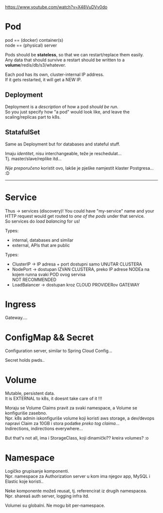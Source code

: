 

https://www.youtube.com/watch?v=X48VuDVv0do

# Pod
pod == (docker) container(s)  
node == (physical) server

Pods should be **stateless**, so that we can restart/replace them easily.  
Any data that should survive a restart should be written to a **volume**/redis/db/s3/whatever.

Each pod has its own, cluster-internal IP address.  
If it gets restarted, it will get a NEW IP.

## Deployment
Deployment is a *description* of how a pod *should be run*.  
So you just specify how "a pod" would look like, and leave the scaling/replicas part to k8s.

## StatafulSet
Same as Deployment but for databases and stateful stuff.

Imaju *identitet*, nisu interchangeable, teže je reschedulat...  
Tj. master/slave/replike itd...

*Nije preporučeno* koristit ovo, lakše je pješke namjestit klaster Postgresa... :D

---------
# Service
Thus -> services (discovery)!
You could have "my-service" name and your HTTP request would get routed to *one of the pods* under that service.  
So services do *load balancing* for us!

Types:
- internal, databases and similar
- external, APIs that are public

Types:
- ClusterIP -> IP adresa + port dostupni samo UNUTAR CLUSTERA
- NodePort -> dostupan IZVAN CLUSTERA, preko IP adrese NODEa na kojem runna svaki POD ovog servisa  
  NOT RECOMMENDED
- LoadBalancer -> dostupan kroz CLOUD PROVIDERov GATEWAY


# Ingress
Gateway....


# ConfigMap && Secret
Configuration server, similar to Spring Cloud Config...

Secret holds pwds..



# Volume
Mutable, persistent data.  
It is EXTERNAL to k8s, it doesnt take care of it !!!

Moraju se Volume Claims pravit za svaki namespace,
a Volume se konfiguriše zasebno.  
Npr. k8s admin iskonfiguriše volume koji koristi aws storage,
a dev/devops napravi Claim za 10GB i stora podatke *preko tog claima*...  
Indirections, indirections everywhere...

But that's not all, ima i StorageClass, koji dinamički?? kreira volumes? :o


# Namespace
Logičko grupisanje komponenti.  
Npr. namespace za Authorization server u kom ima njegov app, MySQL i Elastic koje koristi..

Neke komponente možeš reusat, tj. referencirat iz drugih namespacea.  
Npr. shareaš auth server, logging infra itd.

Volumei su globalni. Ne mogu bit per-namespace.




